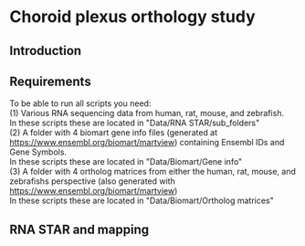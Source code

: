 # Choroid plexus orthology study

## Introduction

## Requirements ##
To be able to run all scripts you need:\
(1) Various RNA sequencing data from human, rat, mouse, and zebrafish.\
In these scripts these are located in "Data/RNA STAR/sub_folders"\
(2) A folder with 4 biomart gene info files (generated at https://www.ensembl.org/biomart/martview) containing Ensembl IDs and Gene Symbols.\
In these scripts these are located in "Data/Biomart/Gene info"\
(3) A folder with 4 ortholog matrices from either the human, rat, mouse, and zebrafishs perspective (also generated with https://www.ensembl.org/biomart/martview) \
In these scripts these are located in "Data/Biomart/Ortholog matrices"

## RNA STAR and mapping ##
